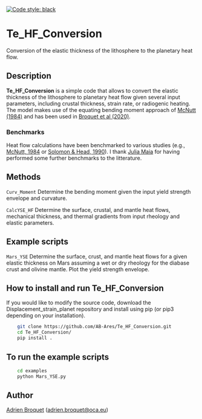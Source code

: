 [![Code style: black](https://img.shields.io/badge/code%20style-black-000000.svg)](https://github.com/psf/black)

# Te_HF_Conversion

Conversion of the elastic thickness of the lithosphere to the planetary heat flow.

## Description

**Te_HF_Conversion** is a simple code that allows to convert the elastic thickness of the lithosphere to planetary heat flow given several input parameters, including crustal thickness, strain rate, or radiogenic heating. The model makes use of the equating bending moment approach of [McNutt (1984)](https://agupubs.onlinelibrary.wiley.com/doi/10.1029/JB089iB13p11180) and has been used in [Broquet et al (2020)](https://agupubs.onlinelibrary.wiley.com/doi/full/10.1029/2019GL086746).

### Benchmarks
Heat flow calculations have been benchmarked to various studies (e.g., [McNutt, 1984](https://agupubs.onlinelibrary.wiley.com/doi/10.1029/JB089iB13p11180) or [Solomon & Head, 1990](https://agupubs.onlinelibrary.wiley.com/doi/10.1029/JB095iB07p11073)). I thank [Julia Maia](https://www.oca.eu/fr/julia-maia) for having performed some further benchmarks to the litterature.

## Methods
`Curv_Moment`  Determine the bending moment given the input yield
strength envelope and curvature.

`CalcYSE_HF`  Determine the surface, crustal, and mantle heat flows, mechanical thickness, and thermal gradients from input rheology and elastic parameters.

## Example scripts
`Mars_YSE`  Determine the surface, crust, and mantle heat flows for a given elastic thickness on Mars assuming a wet or dry rheology for the diabase crust and olivine mantle. Plot the yield strength envelope.

## How to install and run Te_HF_Conversion
If you would like to modify the source code, download the Displacement_strain_planet repository and install using pip (or pip3 depending on your installation).
```bash
    git clone https://github.com/AB-Ares/Te_HF_Conversion.git
    cd Te_HF_Conversion/
    pip install .
```

## To run the example scripts
```bash
    cd examples
    python Mars_YSE.py 
```

## Author
[Adrien Broquet](https://www.oca.eu/fr/adrien-broquet) (adrien.broquet@oca.eu)
